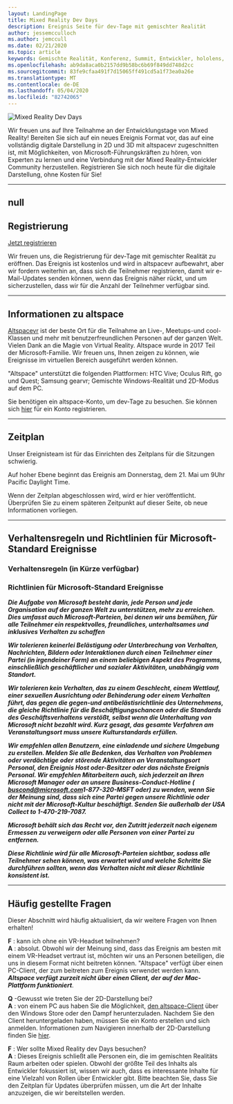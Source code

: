 ```yaml
---
layout: LandingPage
title: Mixed Reality Dev Days
description: Ereignis Seite für dev-Tage mit gemischter Realität
author: jessemcculloch
ms.author: jemccull
ms.date: 02/21/2020
ms.topic: article
keywords: Gemischte Realität, Konferenz, Summit, Entwickler, hololens, hololens 2, kinect
ms.openlocfilehash: ab9da8aca0b2157dd9b58bc6b69f849dd748d2cc
ms.sourcegitcommit: 83fe9cfaa491f7d15065ff491cd5a1f73ea0a26e
ms.translationtype: MT
ms.contentlocale: de-DE
ms.lasthandoff: 05/04/2020
ms.locfileid: "82742065"
---
```

![Mixed Reality Dev Days](images/MRDD/MRDevDaysBanner.png)

Wir freuen uns auf Ihre Teilnahme an der Entwicklungstage von Mixed Reality! Bereiten Sie sich auf ein neues Ereignis Format vor, das auf eine vollständig digitale Darstellung in 2D und 3D mit altspacevr zugeschnitten ist, mit Möglichkeiten, von Microsoft-Führungskräften zu hören, von Experten zu lernen und eine Verbindung mit der Mixed Reality-Entwickler Community herzustellen. Registrieren Sie sich noch heute für die digitale Darstellung, ohne Kosten für Sie!

---
null
---

## <a name="registration"></a>Registrierung

[Jetzt registrieren](https://mixedrealityprod.microsoftcrmportals.com/MRDDRegistration/)

Wir freuen uns, die Registrierung für dev-Tage mit gemischter Realität zu eröffnen.  Das Ereignis ist kostenlos und wird in altspacevr aufbewahrt, aber wir fordern weiterhin an, dass sich die Teilnehmer registrieren, damit wir e-Mail-Updates senden können, wenn das Ereignis näher rückt, und um sicherzustellen, dass wir für die Anzahl der Teilnehmer verfügbar sind.

---

## <a name="about-altspace"></a>Informationen zu altspace

[Altspacevr](https://altvr.com/) ist der beste Ort für die Teilnahme an Live-, Meetups-und cool-Klassen und mehr mit benutzerfreundlichen Personen auf der ganzen Welt. Vielen Dank an die Magie von Virtual Reality.  Altspace wurde in 2017 Teil der Microsoft-Familie. Wir freuen uns, Ihnen zeigen zu können, wie Ereignisse im virtuellen Bereich ausgeführt werden können.

"Altspace" unterstützt die folgenden Plattformen: HTC Vive; Oculus Rift, go und Quest; Samsung gearvr; Gemischte Windows-Realität und 2D-Modus auf dem PC.

Sie benötigen ein altspace-Konto, um dev-Tage zu besuchen. Sie können sich [hier](https://account.altvr.com/users/sign_up) für ein Konto registrieren.

---

## <a name="schedule"></a>Zeitplan

Unser Ereignisteam ist für das Einrichten des Zeitplans für die Sitzungen schwierig.  

Auf hoher Ebene beginnt das Ereignis am Donnerstag, dem 21. Mai um 9Uhr Pacific Daylight Time.  

Wenn der Zeitplan abgeschlossen wird, wird er hier veröffentlicht. Überprüfen Sie zu einem späteren Zeitpunkt auf dieser Seite, ob neue Informationen vorliegen.  

---

## <a name="code-of-conduct-and-microsoft-standard-event-guidelines"></a>Verhaltensregeln und Richtlinien für Microsoft-Standard Ereignisse

### <a name="code-of-conduct-coming-soon"></a>Verhaltensregeln (in Kürze verfügbar)

### <a name="microsoft-standard-event-guidelines"></a>Richtlinien für Microsoft-Standard Ereignisse

***Die Aufgabe von Microsoft besteht darin, jede Person und jede Organisation auf der ganzen Welt zu unterstützen, mehr zu erreichen. Dies umfasst auch Microsoft-Parteien, bei denen wir uns bemühen, für alle Teilnehmer ein respektvolles, freundliches, unterhaltsames und inklusives Verhalten zu schaffen***

***Wir tolerieren keinerlei Belästigung oder Unterbrechung von Verhalten, Nachrichten, Bildern oder Interaktionen durch einen Teilnehmer einer Partei (in irgendeiner Form) an einem beliebigen Aspekt des Programms, einschließlich geschäftlicher und sozialer Aktivitäten, unabhängig vom Standort.***

***Wir tolerieren kein Verhalten, das zu einem Geschlecht, einem Wettlauf, einer sexuellen Ausrichtung oder Behinderung oder einem Verhalten führt, das gegen die gegen-und antibelästisrichtlinie des Unternehmens, die gleiche Richtlinie für die Beschäftigungschancen oder die Standards des Geschäftsverhaltens verstößt, selbst wenn die Unterhaltung von Microsoft nicht bezahlt wird. Kurz gesagt, das gesamte Verfahren am Veranstaltungsort muss unsere Kulturstandards erfüllen.***

***Wir empfehlen allen Benutzern, eine einladende und sichere Umgebung zu erstellen. Melden Sie alle Bedenken, das Verhalten von Problemen oder verdächtige oder störende Aktivitäten an Veranstaltungsort Personal, den Ereignis Host oder-Besitzer oder das nächste Ereignis Personal. Wir empfehlen Mitarbeitern auch, sich jederzeit an Ihren Microsoft Manager oder an unsere Business-Conduct-Hotline ( [buscond@microsoft.com](mailto:buscond@microsoft.com)1-877-320-MSFT oder) zu wenden, wenn Sie der Meinung sind, dass sich eine Partei gegen unsere Richtlinie oder nicht mit der Microsoft-Kultur beschäftigt. Senden Sie außerhalb der USA Collect to 1-470-219-7087.***

***Microsoft behält sich das Recht vor, den Zutritt jederzeit nach eigenem Ermessen zu verweigern oder alle Personen von einer Partei zu entfernen.***

***Diese Richtlinie wird für alle Microsoft-Parteien sichtbar, sodass alle Teilnehmer sehen können, was erwartet wird und welche Schritte Sie durchführen sollten, wenn das Verhalten nicht mit dieser Richtlinie konsistent ist.***

---

## <a name="frequently-asked-questions"></a>Häufig gestellte Fragen
Dieser Abschnitt wird häufig aktualisiert, da wir weitere Fragen von Ihnen erhalten!

**F** : kann ich ohne ein VR-Headset teilnehmen?  
**A** : absolut. Obwohl wir der Meinung sind, dass das Ereignis am besten mit einem VR-Headset vertraut ist, möchten wir uns an Personen beteiligen, die uns in diesem Format nicht beitreten können.  "Altspace" verfügt über einen PC-Client, der zum beitreten zum Ereignis verwendet werden kann. ***Altspace verfügt zurzeit nicht über einen Client, der auf der Mac-Plattform funktioniert***.  
  
**Q** -Gewusst wie treten Sie der 2D-Darstellung bei?  
**A** : von einem PC aus haben Sie die Möglichkeit, [den altspace-Client](https://altvr.com/get-altspacevr/) über den Windows Store oder den Dampf herunterzuladen. Nachdem Sie den Client heruntergeladen haben, müssen Sie ein Konto erstellen und sich anmelden. Informationen zum Navigieren innerhalb der 2D-Darstellung finden Sie [hier](https://help.altvr.com/hc/en-us/articles/115003528373-How-do-I-control-my-avatar-with-Mouse-Keyboard-).
  
**F** : Wer sollte Mixed Reality dev Days besuchen?  
**A** : Dieses Ereignis schließt alle Personen ein, die im gemischten Realitäts Raum arbeiten oder spielen. Obwohl der größte Teil des Inhalts als Entwickler fokussiert ist, wissen wir auch, dass es interessante Inhalte für eine Vielzahl von Rollen über Entwickler gibt. Bitte beachten Sie, dass Sie den Zeitplan für Updates überprüfen müssen, um die Art der Inhalte anzuzeigen, die wir bereitstellen werden.  

<!--  
**Q** -  
**A** -  
  
**Q** -  
**A** -  
  
**Q** -  
**A** -  
-->